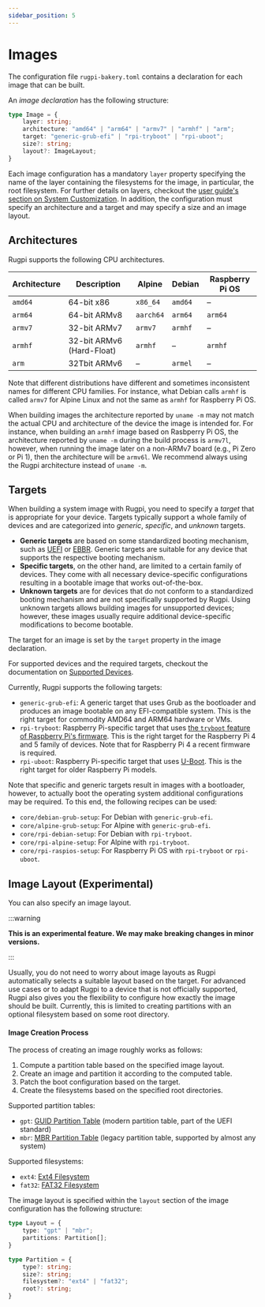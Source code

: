 ```yaml
---
sidebar_position: 5
---
```


# Images

The configuration file `rugpi-bakery.toml` contains a declaration for each image that can be built.

An *image declaration* has the following structure:

```typescript
type Image = {
    layer: string;
    architecture: "amd64" | "arm64" | "armv7" | "armhf" | "arm";
    target: "generic-grub-efi" | "rpi-tryboot" | "rpi-uboot";
    size?: string;
    layout?: ImageLayout;
}
```

Each image configuration has a mandatory `layer` property specifying the name of the layer containing the filesystems for the image, in particular, the root filesystem.
For further details on layers, checkout the [user guide's section on System Customization](./system-customization.md).
In addition, the configuration must specify an architecture and a target and may specify a size and an image layout.

## Architectures

Rugpi supports the following CPU architectures.

| Architecture | Description | Alpine | Debian | Raspberry Pi OS |
| ------------ | ----------- | ------ | ------ | --------------- |
| `amd64` | 64-bit x86 | `x86_64` | `amd64` | – |
| `arm64` | 64-bit ARMv8 | `aarch64` | `arm64` | `arm64` |
| `armv7` | 32-bit ARMv7 | `armv7` | `armhf` | – |
| `armhf` | 32-bit ARMv6 (Hard-Float) | `armhf` | – | `armhf` |
| `arm` | 32Tbit ARMv6 | – | `armel` | – |

Note that different distributions have different and sometimes inconsistent names for different CPU families.
For instance, what Debian calls `armhf` is called `armv7` for Alpine Linux and not the same as `armhf` for Raspberry Pi OS.

When building images the architecture reported by `uname -m` may not match the actual CPU and architecture of the device the image is intended for.
For instance, when building an `armhf` image based on Rasbperry Pi OS, the architecture reported by `uname -m` during the build process is `armv7l`, however, when running the image later on a non-ARMv7 board (e.g., Pi Zero or Pi 1), then the architecture will be `armv6l`.
We recommend always using the Rugpi architecture instead of `uname -m`.


## Targets

When building a system image with Rugpi, you need to specify a *target* that is appropriate for your device.
Targets typically support a whole family of devices and are categorized into *generic*, *specific*, and *unknown* targets.

- **Generic targets** are based on some standardized booting mechanism, such as [UEFI](https://en.wikipedia.org/wiki/UEFI) or [EBBR](https://github.com/ARM-software/ebbr).
Generic targets are suitable for any device that supports the respective booting mechanism.
- **Specific targets**, on the other hand, are limited to a certain family of devices.
They come with all necessary device-specific configurations resulting in a bootable image that works out-of-the-box.
- **Unknown targets** are for devices that do not conform to a standardized booting mechanism and are not specifically supported by Rugpi.
Using unknown targets allows building images for unsupported devices; however, these images usually require additional device-specific modifications to become bootable.

The target for an image is set by the `target` property in the image declaration.

For supported devices and the required targets, checkout the documentation on [Supported Devices](/devices).

Currently, Rugpi supports the following targets:

- `generic-grub-efi`: A generic target that uses Grub as the bootloader and produces an image bootable on any EFI-compatible system.
This is the right target for commodity AMD64 and ARM64 hardware or VMs.
- `rpi-tryboot`: Raspberry Pi-specific target that uses [the `tryboot` feature of Raspberry Pi's firmware](https://www.raspberrypi.com/documentation/computers/config_txt.html#example-update-flow-for-ab-booting).
This is the right target for the Raspberry Pi 4 and 5 family of devices.
Note that for Raspberry Pi 4 a recent firmware is required.
- `rpi-uboot`: Raspberry Pi-specific target that uses [U-Boot](https://docs.u-boot.org/en/latest/).
This is the right target for older Raspberry Pi models.

Note that specific and generic targets result in images with a bootloader, however, to actually boot the operating system additional configurations may be required.
To this end, the following recipes can be used:

- `core/debian-grub-setup`: For Debian with `generic-grub-efi`.
- `core/alpine-grub-setup`: For Alpine with `generic-grub-efi`.
- `core/rpi-debian-setup`: For Debian with `rpi-tryboot`.
- `core/rpi-alpine-setup`: For Alpine with `rpi-tryboot`.
- `core/rpi-raspios-setup`: For Raspberry Pi OS with `rpi-tryboot` or `rpi-uboot`.

## Image Layout (Experimental)

You can also specify an image layout.

:::warning

**This is an experimental feature. We may make breaking changes in minor versions.**

:::

Usually, you do not need to worry about image layouts as Rugpi automatically selects a suitable layout based on the target.
For advanced use cases or to adapt Rugpi to a device that is not officially supported, Rugpi also gives you the flexibility to configure how exactly the image should be built.
Currently, this is limited to creating partitions with an optional filesystem based on some root directory.

#### Image Creation Process

The process of creating an image roughly works as follows:

1. Compute a partition table based on the specified image layout.
2. Create an image and partition it according to the computed table.
3. Patch the boot configuration based on the target.
4. Create the filesystems based on the specified root directories.

Supported partition tables:
- `gpt`: [GUID Partition Table](https://en.wikipedia.org/wiki/GUID_Partition_Table) (modern partition table, part of the UEFI standard)
- `mbr`: [MBR Partition Table](https://en.wikipedia.org/wiki/Master_boot_record) (legacy partition table, supported by almost any system)

Supported filesystems:
- `ext4`: [Ext4 Filesystem](https://en.wikipedia.org/wiki/Ext4)
- `fat32`: [FAT32 Filesystem](https://en.wikipedia.org/wiki/File_Allocation_Table)

The image layout is specified within the `layout` section of the image configuration has the following structure:

```typescript
type Layout = {
    type: "gpt" | "mbr";
    partitions: Partition[];
}

type Partition = {
    type?: string;
    size?: string;
    filesystem?: "ext4" | "fat32";
    root?: string;
}
```